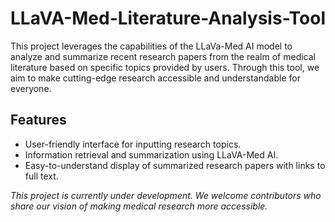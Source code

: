# LLaVA-Med-Literature-Analysis-Tool
This project leverages the capabilities of the LLaVa-Med AI model to analyze and summarize recent research papers from the realm of medical literature based on specific topics provided by users. Through this tool, we aim to make cutting-edge research accessible and understandable for everyone.

## Features
- User-friendly interface for inputting research topics.
- Information retrieval and summarization using LLaVA-Med AI.
- Easy-to-understand display of summarized research papers with links to full text.

*This project is currently under development. We welcome contributors who share our vision of making medical research more accessible.*
